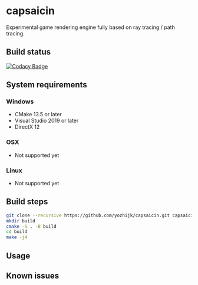 # capsaicin
Experimental game rendering engine fully based on ray tracing / path tracing.

## Build status
[![Codacy Badge](https://api.codacy.com/project/badge/Grade/fb3240c085bb4916bbd27cd3b426c0ac)](https://www.codacy.com/manual/yozhijk/capsaicin?utm_source=github.com&amp;utm_medium=referral&amp;utm_content=yozhijk/capsaicin&amp;utm_campaign=Badge_Grade)

## System requirements
### Windows

- CMake 13.5 or later
- Visual Studio 2019 or later
- DirectX 12

### OSX

- Not supported yet

### Linux

- Not supported yet

## Build steps
```sh
git clone --recursive https://github.com/yozhijk/capsaicin.git capsaicin
mkdir build
cmake -S . -B build
cd build
make -j4
```
## Usage

## Known issues

